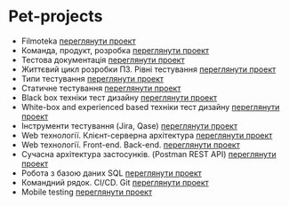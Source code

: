 # Pet-projects
+ Filmoteka [переглянути проект](https://github.com/makstyt/pet_projects2023/tree/filmoteka_project)
+ Команда, продукт, розробка [переглянути проект](https://github.com/makstyt/pet_projects2023/tree/project01)
+ Тестова документація [переглянути проект](https://github.com/makstyt/pet_projects2023/tree/project02)
+ Життєвий цикл розробки ПЗ. Рівні тестування [переглянути проект](https://github.com/makstyt/pet_projects2023/tree/project03)
+ Типи тестування [переглянути проект](https://github.com/makstyt/pet_projects2023/tree/project04)
+ Статичне тестування [переглянути проект](https://github.com/makstyt/pet_projects2023/tree/project05)
+ Black box техніки тест дизайну [переглянути проект](https://github.com/makstyt/pet_projects2023/tree/project06)
+ White-box and experienced based техніки тест дизайну [переглянути проект](https://github.com/makstyt/pet_projects2023/tree/project07)
+ Інструменти тестування (Jira, Qase) [переглянути проект](https://github.com/makstyt/pet_projects2023/tree/project08)
+ Web технології. Клієнт-серверна архітектура [переглянути проект](https://github.com/makstyt/pet_projects2023/tree/project09)
+ Web технології. Front-end. Back-end. [переглянути проект](https://github.com/makstyt/pet_projects2023/tree/project10)
+ Сучасна архітектура застосунків. (Postman REST API) [переглянути проект](https://github.com/makstyt/pet_projects2023/tree/project11)
+ Робота з базою даних SQL [переглянути проект](https://github.com/makstyt/pet_projects2023/tree/project12)
+ Командний рядок. CI/CD. Git [переглянути проект](https://github.com/makstyt/pet_projects2023/tree/project13)
+ Mobile testing [переглянути проект](https://github.com/makstyt/pet_projects2023/tree/project14)
